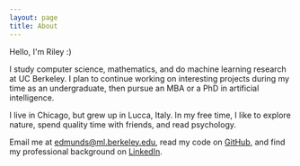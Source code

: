 ```yaml
---
layout: page
title: About
---
```


Hello, I'm Riley :)

I study computer science, mathematics, and do machine learning research at UC Berkeley. I plan to continue working on interesting projects during my time as an undergraduate, then pursue an MBA or a PhD in artificial intelligence.

I live in Chicago, but grew up in Lucca, Italy. In my free time, I like to explore nature, spend quality time with friends, and read psychology.

Email me at [edmunds@ml.berkeley.edu](mailto:edmunds@ml.berkeley.edu), read my code on [GitHub](http://github.com/rileyedmunds), and find my professional background on [LinkedIn](http://uk.linkedin.com/in/rileyedmunds).
